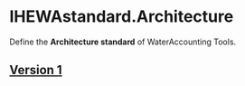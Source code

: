 # IHEWAstandard.Architecture

Define the **Architecture standard** of WaterAccounting Tools.

## [Version 1](./v1.md)
